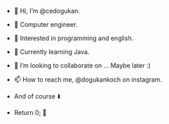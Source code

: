 - 👋 Hi, I’m @cedogukan.
- 🏫 Computer engineer.
- 👀 Interested in programming and english.
- 🌱 Currently learning Java.
- 💞️ I’m looking to collaborate on ... Maybe later :)
- 📫 How to reach me, @dogukankoch on instagram.

- And of course ⬇️
- Return 0; 💯
